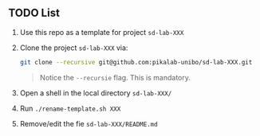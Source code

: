 ## TODO List

1. Use this repo as a template for project `sd-lab-XXX`

2. Clone the project `sd-lab-XXX` via:

    ```bash
    git clone --recursive git@github.com:pikalab-unibo/sd-lab-XXX.git
    ```

    > Notice the `--recursie` flag. This is mandatory.

3. Open a shell in the local directory `sd-lab-XXX/`

4. Run `./rename-template.sh XXX`

5. Remove/edit the fie `sd-lab-XXX/README.md`

